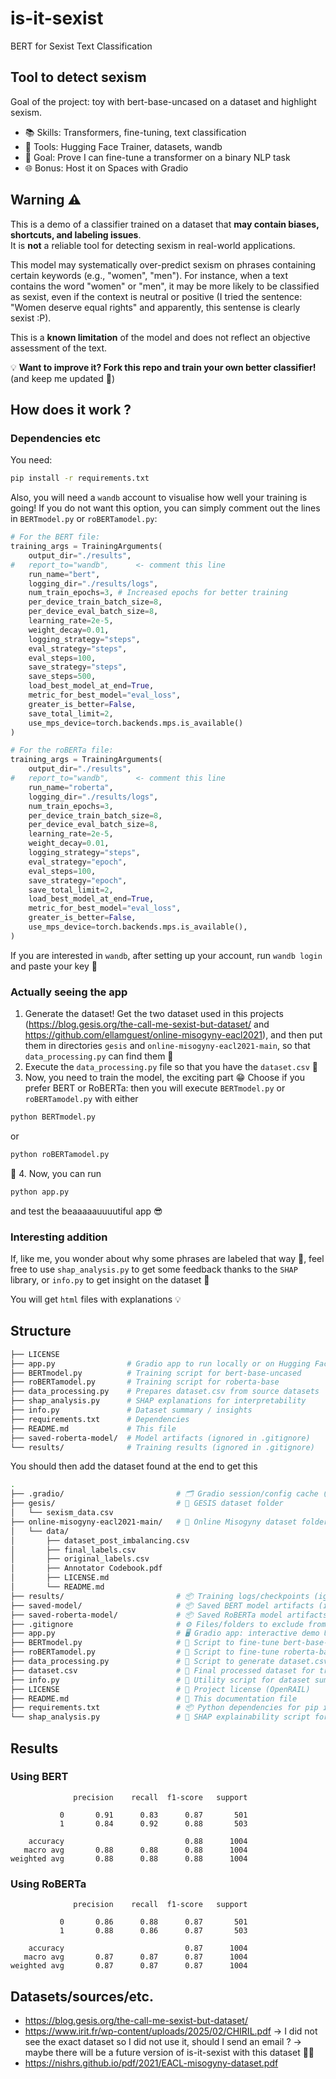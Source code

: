 # is-it-sexist
BERT for Sexist Text Classification

## Tool to detect sexism

Goal of the project: toy with bert-base-uncased on a dataset and highlight sexism.

- 📚 Skills: Transformers, fine-tuning, text classification
- 🧰 Tools: Hugging Face Trainer, datasets, wandb
- 🎯 Goal: Prove I can fine-tune a transformer on a binary NLP task
- 🌐 Bonus: Host it on Spaces with Gradio
  
## Warning ⚠️

This is a demo of a classifier trained on a dataset that **may contain biases, shortcuts, and labeling issues**.  
It is **not** a reliable tool for detecting sexism in real-world applications.

This model may systematically over-predict sexism on phrases containing certain keywords (e.g., "women", "men").
For instance, when a text contains the word "women" or "men", it may be more likely to be classified as sexist, even if the context is neutral or positive (I tried the sentence: "Women deserve equal rights" and apparently, this sentense is clearly sexist :P).

This is a **known limitation** of the model and does not reflect an objective assessment of the text. 

💡 **Want to improve it? Fork this repo and train your own better classifier!** (and keep me updated 💙)

## How does it work ?

### Dependencies etc

You need:
```bash
pip install -r requirements.txt
```

Also, you will need a `wandb` account to visualise how well your training is going! If you do not want this option, you can simply comment out the lines in `BERTmodel.py` or `roBERTamodel.py`:
```python
# For the BERT file:
training_args = TrainingArguments(
    output_dir="./results",
#   report_to="wandb",      <- comment this line
    run_name="bert",   
    logging_dir="./results/logs",
    num_train_epochs=3, # Increased epochs for better training
    per_device_train_batch_size=8,
    per_device_eval_batch_size=8,
    learning_rate=2e-5,
    weight_decay=0.01,
    logging_strategy="steps",
    eval_strategy="steps",
    eval_steps=100,
    save_strategy="steps",
    save_steps=500,
    load_best_model_at_end=True,
    metric_for_best_model="eval_loss",
    greater_is_better=False,
    save_total_limit=2,
    use_mps_device=torch.backends.mps.is_available()
)

# For the roBERTa file:
training_args = TrainingArguments(
    output_dir="./results",
#   report_to="wandb",      <- comment this line      
    run_name="roberta", 
    logging_dir="./results/logs",
    num_train_epochs=3,
    per_device_train_batch_size=8,
    per_device_eval_batch_size=8,
    learning_rate=2e-5,
    weight_decay=0.01,
    logging_strategy="steps",
    eval_strategy="epoch",
    eval_steps=100,
    save_strategy="epoch",
    save_total_limit=2,
    load_best_model_at_end=True,
    metric_for_best_model="eval_loss",
    greater_is_better=False,
    use_mps_device=torch.backends.mps.is_available(),
)
```
If you are interested in `wandb`, after setting up your account, run `wandb login` and paste your key 🔑 


### Actually seeing the app
1. Generate the dataset! Get the two dataset used in this projects (https://blog.gesis.org/the-call-me-sexist-but-dataset/ and https://github.com/ellamguest/online-misogyny-eacl2021), and then put them in directories `gesis` and `online-misogyny-eacl2021-main`, so that `data_processing.py` can find them 🔎
2. Execute the `data_processing.py` file so that you have the `dataset.csv` 📁
3. Now, you need to train the model, the exciting part 😁 Choose if you prefer BERT or RoBERTa: then you will execute `BERTmodel.py` or `roBERTamodel.py` with either 
```bash 
python BERTmodel.py
``` 
or 
```bash 
python roBERTamodel.py
```
🏃
4. Now, you can run 
```bash 
python app.py
``` 
and test the beaaaaauuuutiful app 😎

### Interesting addition

If, like me, you wonder about why some phrases are labeled that way 🤨, feel free to use `shap_analysis.py` to get some feedback thanks to the `SHAP` library, or `info.py` to get insight on the dataset 🧐

You will get `html` files with explanations 💡

## Structure

```bash
├── LICENSE  
├── app.py                # Gradio app to run locally or on Hugging Face Spaces
├── BERTmodel.py          # Training script for bert-base-uncased
├── roBERTamodel.py       # Training script for roberta-base
├── data_processing.py    # Prepares dataset.csv from source datasets
├── shap_analysis.py      # SHAP explanations for interpretability
├── info.py               # Dataset summary / insights
├── requirements.txt      # Dependencies
├── README.md             # This file
├── saved-roberta-model/  # Model artifacts (ignored in .gitignore)
└── results/              # Training results (ignored in .gitignore)
```

You should then add the dataset found at the end to get this

```bash
.
├── .gradio/                         # 🗂️ Gradio session/config cache (can be ignored)
├── gesis/                           # 📂 GESIS dataset folder
│   └── sexism_data.csv
├── online-misogyny-eacl2021-main/   # 📂 Online Misogyny dataset folder
│   └── data/
│       ├── dataset_post_imbalancing.csv
│       ├── final_labels.csv
│       ├── original_labels.csv
│       ├── Annotator Codebook.pdf
│       ├── LICENSE.md
│       └── README.md
├── results/                         # 📦 Training logs/checkpoints (ignored by .gitignore)
├── saved-model/                     # 📦 Saved BERT model artifacts (ignored by .gitignore)
├── saved-roberta-model/             # 📦 Saved RoBERTa model artifacts (ignored by .gitignore)
├── .gitignore                       # ⚙️ Files/folders to exclude from Git versioning
├── app.py                           # 🖥️ Gradio app: interactive demo UI
├── BERTmodel.py                     # 📝 Script to fine-tune bert-base-uncased
├── roBERTamodel.py                  # 📝 Script to fine-tune roberta-base
├── data_processing.py               # 🔧 Script to generate dataset.csv from source datasets
├── dataset.csv                      # 📄 Final processed dataset for training
├── info.py                          # 🧩 Utility script for dataset summary/insights
├── LICENSE                          # 📜 Project license (OpenRAIL)
├── README.md                        # 📖 This documentation file
├── requirements.txt                 # 📦 Python dependencies for pip install
└── shap_analysis.py                 # 🧠 SHAP explainability script for model interpretation
```

## Results 

### Using BERT 

```
              precision    recall  f1-score   support

           0       0.91      0.83      0.87       501
           1       0.84      0.92      0.88       503

    accuracy                           0.88      1004
   macro avg       0.88      0.88      0.88      1004
weighted avg       0.88      0.88      0.88      1004
```

### Using RoBERTa

```
              precision    recall  f1-score   support

           0       0.86      0.88      0.87       501
           1       0.88      0.86      0.87       503

    accuracy                           0.87      1004
   macro avg       0.87      0.87      0.87      1004
weighted avg       0.87      0.87      0.87      1004
```

## Datasets/sources/etc. 

- https://blog.gesis.org/the-call-me-sexist-but-dataset/
- https://www.irit.fr/wp-content/uploads/2025/02/CHIRIL.pdf &rarr; I did not see the exact dataset so I did not use it, should I send an email ? &rarr; maybe there will be a future version of is-it-sexist with this dataset 😤💪
- https://nishrs.github.io/pdf/2021/EACL-misogyny-dataset.pdf